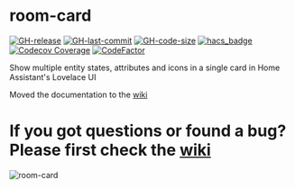 # room-card

[![GH-release](https://img.shields.io/github/v/release/marcokreeft87/room-card.svg?style=flat-square)](https://github.com/marcokreeft87/room-card/releases)
[![GH-last-commit](https://img.shields.io/github/last-commit/marcokreeft87/room-card.svg?style=flat-square)](https://github.com/marcokreeft87/room-card/commits/master)
[![GH-code-size](https://img.shields.io/github/languages/code-size/marcokreeft87/room-card.svg?color=red&style=flat-square)](https://github.com/marcokreeft87/room-card)
[![hacs_badge](https://img.shields.io/badge/HACS-Default-41BDF5.svg?style=flat-square)](https://github.com/hacs/integration)
[![Codecov Coverage](https://img.shields.io/codecov/c/github/marcokreeft87/room-card/main.svg?style=flat-square)](https://codecov.io/gh/marcokreeft87/room-card/)
[![CodeFactor](https://www.codefactor.io/repository/github/marcokreeft87/room-card/badge?style=flat-square)](https://www.codefactor.io/repository/github/marcokreeft87/room-card)

Show multiple entity states, attributes and icons in a single card in Home Assistant's Lovelace UI

Moved the documentation to the [wiki](https://github.com/marcokreeft87/room-card/wiki)

# If you got questions or found a bug? Please first check the [wiki](https://github.com/marcokreeft87/room-card/wiki)

![room-card](https://raw.githubusercontent.com/marcokreeft87/room-card/master/example.png)
